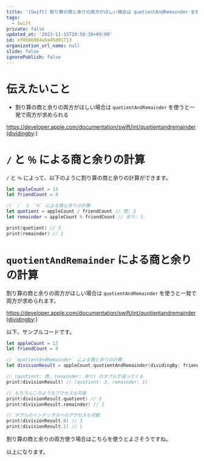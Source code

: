 ```yaml
---
title: '[Swift] 割り算の商と余りの両方がほしい場合は quotientAndRemainder を使おう'
tags:
  - Swift
private: false
updated_at: '2023-11-15T20:50:30+09:00'
id: ef0686984a5a45d91713
organization_url_name: null
slide: false
ignorePublish: false
---
```


# 伝えたいこと

- 割り算の商と余りの両方がほしい場合は `quotientAndRemainder` を使うと一発で両方が求められる

https://developer.apple.com/documentation/swift/int/quotientandremainder(dividingby:)

# `/` と `％` による商と余りの計算

`/` と `％` によって、以下のように割り算の商と余りの計算ができます。

```swift
let appleCount = 13
let friendCount = 4

// `/` と `％` による商と余りの計算
let quotient = appleCount / friendCount // 商: 3
let remainder = appleCount % friendCount // 余り: 1

print(quotient) // 3
print(remainder) // 1
```

# `quotientAndRemainder` による商と余りの計算

割り算の商と余りの両方がほしい場合は `quotientAndRemainder` を使うと一発で両方が求められます。

https://developer.apple.com/documentation/swift/int/quotientandremainder(dividingby:)

以下、サンプルコードです。

```swift
let appleCount = 13
let friendCount = 4

// `quotientAndRemainder` による商と余りの計算
let divisionResult = appleCount.quotientAndRemainder(dividingBy: friendCount)

// (quotient: 商, remainder: 余り) のタプルが返ってくる
print(divisionResult) // (quotient: 3, remainder: 1)

// もちろんこのようなアクセスも可能
print(divisionResult.quotient) // 3
print(divisionResult.remainder) // 1

// タプルのインデックスへのアクセスも可能
print(divisionResult.0) // 3
print(divisionResult.1) // 1
```

割り算の商と余りの両方使う場合はこちらを使うとよさそうですね。

以上になります。
